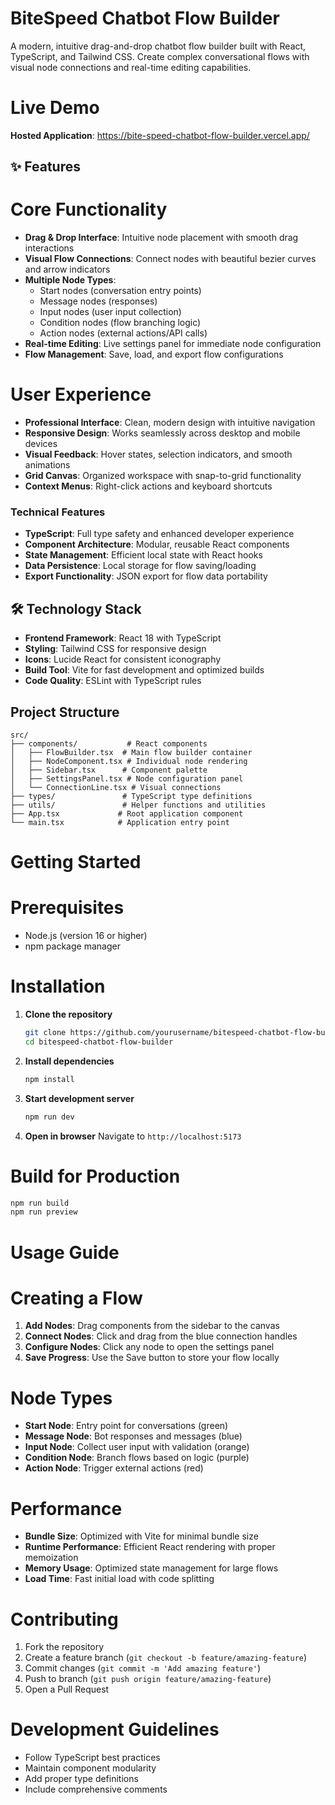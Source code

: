 # BiteSpeed Chatbot Flow Builder

A modern, intuitive drag-and-drop chatbot flow builder built with React, TypeScript, and Tailwind CSS. Create complex conversational flows with visual node connections and real-time editing capabilities.

# Live Demo

**Hosted Application**: https://bite-speed-chatbot-flow-builder.vercel.app/

## ✨ Features

# Core Functionality
- **Drag & Drop Interface**: Intuitive node placement with smooth drag interactions
- **Visual Flow Connections**: Connect nodes with beautiful bezier curves and arrow indicators
- **Multiple Node Types**: 
  - Start nodes (conversation entry points)
  - Message nodes (responses)
  - Input nodes (user input collection)
  - Condition nodes (flow branching logic)
  - Action nodes (external actions/API calls)
- **Real-time Editing**: Live settings panel for immediate node configuration
- **Flow Management**: Save, load, and export flow configurations

# User Experience
- **Professional Interface**: Clean, modern design with intuitive navigation
- **Responsive Design**: Works seamlessly across desktop and mobile devices
- **Visual Feedback**: Hover states, selection indicators, and smooth animations
- **Grid Canvas**: Organized workspace with snap-to-grid functionality
- **Context Menus**: Right-click actions and keyboard shortcuts

### Technical Features
- **TypeScript**: Full type safety and enhanced developer experience
- **Component Architecture**: Modular, reusable React components
- **State Management**: Efficient local state with React hooks
- **Data Persistence**: Local storage for flow saving/loading
- **Export Functionality**: JSON export for flow data portability

## 🛠️ Technology Stack

- **Frontend Framework**: React 18 with TypeScript
- **Styling**: Tailwind CSS for responsive design
- **Icons**: Lucide React for consistent iconography
- **Build Tool**: Vite for fast development and optimized builds
- **Code Quality**: ESLint with TypeScript rules

## Project Structure

```
src/
├── components/           # React components
│   ├── FlowBuilder.tsx  # Main flow builder container
│   ├── NodeComponent.tsx # Individual node rendering
│   ├── Sidebar.tsx      # Component palette
│   ├── SettingsPanel.tsx # Node configuration panel
│   └── ConnectionLine.tsx # Visual connections
├── types/               # TypeScript type definitions
├── utils/               # Helper functions and utilities
├── App.tsx             # Root application component
└── main.tsx            # Application entry point
```

# Getting Started

# Prerequisites
- Node.js (version 16 or higher)
- npm package manager

# Installation

1. **Clone the repository**
   ```bash
   git clone https://github.com/yourusername/bitespeed-chatbot-flow-builder.git
   cd bitespeed-chatbot-flow-builder
   ```

2. **Install dependencies**
   ```bash
   npm install
   ```

3. **Start development server**
   ```bash
   npm run dev
   ```

4. **Open in browser**
   Navigate to `http://localhost:5173`

# Build for Production

```bash
npm run build
npm run preview
```

# Usage Guide

# Creating a Flow
1. **Add Nodes**: Drag components from the sidebar to the canvas
2. **Connect Nodes**: Click and drag from the blue connection handles
3. **Configure Nodes**: Click any node to open the settings panel
4. **Save Progress**: Use the Save button to store your flow locally

#  Node Types
- **Start Node**: Entry point for conversations (green)
- **Message Node**: Bot responses and messages (blue)
- **Input Node**: Collect user input with validation (orange)
- **Condition Node**: Branch flows based on logic (purple)
- **Action Node**: Trigger external actions (red)


# Performance

- **Bundle Size**: Optimized with Vite for minimal bundle size
- **Runtime Performance**: Efficient React rendering with proper memoization
- **Memory Usage**: Optimized state management for large flows
- **Load Time**: Fast initial load with code splitting

# Contributing

1. Fork the repository
2. Create a feature branch (`git checkout -b feature/amazing-feature`)
3. Commit changes (`git commit -m 'Add amazing feature'`)
4. Push to branch (`git push origin feature/amazing-feature`)
5. Open a Pull Request

# Development Guidelines
- Follow TypeScript best practices
- Maintain component modularity
- Add proper type definitions
- Include comprehensive comments
